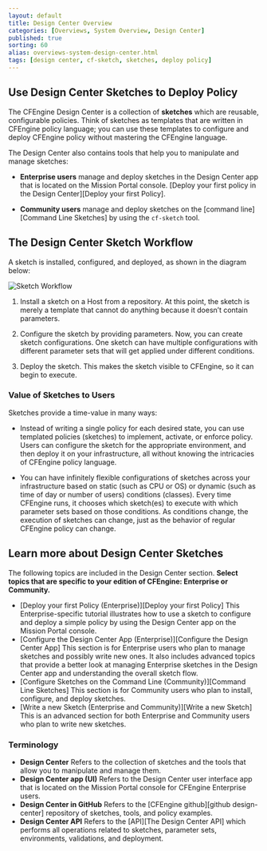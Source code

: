 ```yaml
---
layout: default
title: Design Center Overview
categories: [Overviews, System Overview, Design Center]
published: true
sorting: 60
alias: overviews-system-design-center.html
tags: [design center, cf-sketch, sketches, deploy policy]
---
```


## Use Design Center Sketches to Deploy Policy

The CFEngine Design Center is a collection of **sketches** which are reusable, configurable 
policies. Think of sketches as templates that are written in CFEngine policy language; you can 
use these templates to configure and deploy CFEngine policy without mastering the 
CFEngine language. 

The Design Center also contains tools that help you to manipulate and 
manage sketches: 

* **Enterprise users** manage and deploy sketches in the Design Center app that is located on 
the Mission Portal console. [Deploy your first policy in the Design Center][Deploy your first Policy].

* **Community users** manage and deploy sketches on the [command line][Command Line Sketches] by using the `cf-sketch` 
tool.

## The Design Center Sketch Workflow

A sketch is installed, configured, and deployed, as shown in the diagram below:

![Sketch Workflow](DCsketchworkflow.png)

1. Install a sketch on a Host from a repository. At this point, the sketch is merely 
a template that cannot do anything because it doesn’t contain parameters.

2. Configure the sketch by providing parameters. Now, you can create sketch 
configurations.  One sketch can have multiple configurations with different parameter sets 
that will get applied under different conditions.

3. Deploy the sketch. This makes the sketch visible to CFEngine, so it can begin to execute.

### Value of Sketches to Users

Sketches provide a time-value in many ways:

* Instead of writing a single policy for each desired state, you can use templated policies 
(sketches) to implement, activate, or enforce policy. Users can configure the sketch for 
the appropriate environment, and then deploy it on your infrastructure, all without 
knowing the intricacies of CFEngine policy language. 

* You can have infinitely flexible configurations of sketches across your infrastructure 
based on static (such as CPU or OS) or dynamic (such as time of day or number of users) 
conditions (classes). Every time CFEngine runs, it chooses which sketch(es) to execute with 
which parameter sets based on those conditions. As conditions change, the execution of 
sketches can change, just as the behavior of regular CFEngine policy can change.

## Learn more about Design Center Sketches

The following topics are included in the Design Center section. **Select topics that 
are specific to your edition of CFEngine: Enterprise or Community.**
 
* [Deploy your first Policy (Enterprise)][Deploy your first Policy] This Enterprise-specific tutorial illustrates how 
to use a sketch to configure and deploy a simple policy by using the Design Center app on 
the Mission Portal console.
* [Configure the Design Center App (Enterprise)][Configure the Design Center App] This section is for Enterprise users who plan to 
manage sketches and possibly write new ones. It also includes advanced topics that provide a 
better look at managing Enterprise sketches in the Design Center app and understanding 
the overall sketch flow.
* [Configure Sketches on the Command Line (Community)][Command Line Sketches] This section is for Community users 
who plan to install, configure, and deploy sketches.
* [Write a new Sketch (Enterprise and Community)][Write a new Sketch] This is an advanced section for both Enterprise 
and Community users who plan to write new sketches.

### Terminology

* **Design Center**  Refers to the collection of sketches and the tools that allow you to 
manipulate and manage them.
* **Design Center app (UI)** Refers to the Design Center user interface app that is 
located on the Mission Portal console for CFEngine Enterprise users.
* **Design Center in GitHub** Refers to the [CFEngine github][github design-center] repository of sketches, tools, 
and policy examples.
* **Design Center API** Refers to the [API][The Design Center API] which performs all operations related to 
sketches, parameter sets, environments, validations, and deployment. 

